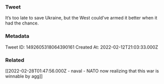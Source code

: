 ### Tweet
It’s too late to save Ukraine, but the West could’ve armed it better when it had the chance.

### Metadata
Tweet ID: 1492605318064390161
Created At: 2022-02-12T21:03:33.000Z

### Related
[[2022-02-28T01:47:56.000Z - naval - NATO now realizing that this war is winnable by agg]]

